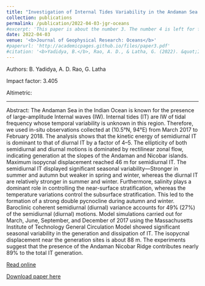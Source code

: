 ```yaml
---
title: "Investigation of Internal Tides Variability in the Andaman Sea: Observations and Simulations"
collection: publications
permalink: /publication/2022-04-03-jgr-oceans
#excerpt: 'This paper is about the number 3. The number 4 is left for future work.'
date: 2022-04-03
venue: '<b>Journal of Geophysical Research: Oceans</b>'
#paperurl: 'http://academicpages.github.io/files/paper3.pdf'
#citation: '<b>Yadidya, B.</b>, Rao, A. D., & Latha, G. (2022). &quot;Investigation of Internal Tides Variability in the Andaman Sea: Observations and Simulations.&quot; <i>Journal of Geophysical Research: Oceans</i>, 127(4), e2021JC018321. https://doi.org/10.1029/2021JC018321'
---
```

Authors: B. Yadidya, A. D. Rao, G. Latha

Impact factor: 3.405

Altimetric: 

---

Abstract:
The Andaman Sea in the Indian Ocean is known for the presence of large-amplitude Internal waves (IW). Internal tides (IT) are IW of tidal frequency whose temporal variability is unknown in this region. Therefore, we used in-situ observations collected at (10.5°N, 94°E) from March 2017 to February 2018. The analysis shows that the kinetic energy of semidiurnal IT is dominant to that of diurnal IT by a factor of 4–5. The ellipticity of both semidiurnal and diurnal motions is dominated by rectilinear zonal flow, indicating generation at the slopes of the Andaman and Nicobar islands. Maximum isopycnal displacement reached 46 m for semidiurnal IT. The semidiurnal IT displayed significant seasonal variability—Stronger in summer and autumn but weaker in spring and winter, whereas the diurnal IT are relatively stronger in summer and winter. Furthermore, salinity plays a dominant role in controlling the near-surface stratification, whereas the temperature variations control the subsurface stratification. This led to the formation of a strong double pycnocline during autumn and winter. Baroclinic coherent semidiurnal (diurnal) variance accounts for 49% (27%) of the semidiurnal (diurnal) motions. Model simulations carried out for March, June, September, and December of 2017 using the Massachusetts Institute of Technology General Circulation Model showed significant seasonal variability in the generation and dissipation of IT. The isopycnal displacement near the generation sites is about 88 m. The experiments suggest that the presence of the Andaman Nicobar Ridge contributes nearly 89% to the total IT generation.

[Read online](https://doi.org/10.1029/2021JC018321)

[Download paper here]()



